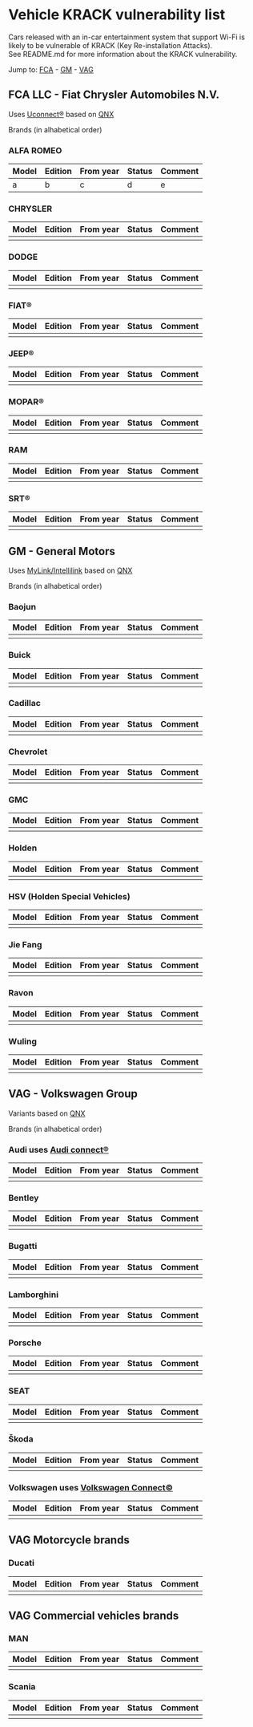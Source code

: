 # Vehicle KRACK vulnerability list
Cars released with an in-car entertainment system that support Wi-Fi is likely to be vulnerable of KRACK (Key Re-installation Attacks). \
See README.md for more information about the KRACK vulnerability.

Jump to: [FCA](#fca-llc) - [GM](#gm) - [VAG](#VAG)

## FCA LLC - Fiat Chrysler Automobiles N.V.

Uses [Uconnect®][] based on [QNX][]

Brands (in alhabetical order)

### ALFA ROMEO

| Model | Edition | From year | Status | Comment |
|-------|---------|-----------|--------|---------|
| a | b | c | d | e |

### CHRYSLER

| Model | Edition | From year | Status | Comment |
|-------|---------|-----------|--------|---------|
| | | | | |

### DODGE

| Model | Edition | From year | Status | Comment |
|-------|---------|-----------|--------|---------|
| | | | | |

### FIAT®

| Model | Edition | From year | Status | Comment |
|-------|---------|-----------|--------|---------|
| | | | | |

### JEEP®

| Model | Edition | From year | Status | Comment |
|-------|---------|-----------|--------|---------|
| | | | | |

### MOPAR®

| Model | Edition | From year | Status | Comment |
|-------|---------|-----------|--------|---------|
| | | | | |

### RAM

| Model | Edition | From year | Status | Comment |
|-------|---------|-----------|--------|---------|
| | | | | |

### SRT®

| Model | Edition | From year | Status | Comment |
|-------|---------|-----------|--------|---------|
| | | | | |

## GM - General Motors
Uses [MyLink/Intellilink][] based on [QNX][]

Brands (in alhabetical order)

### Baojun

| Model | Edition | From year | Status | Comment |
|-------|---------|-----------|--------|---------|
| | | | | |

### Buick

| Model | Edition | From year | Status | Comment |
|-------|---------|-----------|--------|---------|
| | | | | |

### Cadillac

| Model | Edition | From year | Status | Comment |
|-------|---------|-----------|--------|---------|
| | | | | |

### Chevrolet

| Model | Edition | From year | Status | Comment |
|-------|---------|-----------|--------|---------|
| | | | | |

### GMC

| Model | Edition | From year | Status | Comment |
|-------|---------|-----------|--------|---------|
| | | | | |

### Holden

| Model | Edition | From year | Status | Comment |
|-------|---------|-----------|--------|---------|
| | | | | |

### HSV (Holden Special Vehicles)

| Model | Edition | From year | Status | Comment |
|-------|---------|-----------|--------|---------|
| | | | | |

### Jie Fang

| Model | Edition | From year | Status | Comment |
|-------|---------|-----------|--------|---------|
| | | | | |

### Ravon

| Model | Edition | From year | Status | Comment |
|-------|---------|-----------|--------|---------|
| | | | | |

### Wuling

| Model | Edition | From year | Status | Comment |
|-------|---------|-----------|--------|---------|
| | | | | |

## VAG - Volkswagen Group
Variants based on [QNX][]

Brands (in alhabetical order)

### Audi uses [Audi connect®][]

| Model | Edition | From year | Status | Comment |
|-------|---------|-----------|--------|---------|
| | | | | |

### Bentley

| Model | Edition | From year | Status | Comment |
|-------|---------|-----------|--------|---------|
| | | | | |

### Bugatti

| Model | Edition | From year | Status | Comment |
|-------|---------|-----------|--------|---------|
| | | | | |

### Lamborghini

| Model | Edition | From year | Status | Comment |
|-------|---------|-----------|--------|---------|
| | | | | |

### Porsche

| Model | Edition | From year | Status | Comment |
|-------|---------|-----------|--------|---------|
| | | | | |

### SEAT

| Model | Edition | From year | Status | Comment |
|-------|---------|-----------|--------|---------|
| | | | | |

### Škoda

| Model | Edition | From year | Status | Comment |
|-------|---------|-----------|--------|---------|
| | | | | |

### Volkswagen uses [Volkswagen Connect©][]

| Model | Edition | From year | Status | Comment |
|-------|---------|-----------|--------|---------|
| | | | | |

## VAG Motorcycle brands

### Ducati

| Model | Edition | From year | Status | Comment |
|-------|---------|-----------|--------|---------|
| | | | | |

## VAG Commercial vehicles brands

### MAN

| Model | Edition | From year | Status | Comment |
|-------|---------|-----------|--------|---------|
| | | | | |

### Scania

| Model | Edition | From year | Status | Comment |
|-------|---------|-----------|--------|---------|
| | | | | |

[Audi connect®]: https://www.audiusa.com/technology/intelligence/audi-connect "Audi connect®"
[MyLink/Intellilink]: https://en.m.wikipedia.org/wiki/MyLink "Mylink/Intellilink"
[QNX]: http://www.qnx.com/company/ "QNX"
[Uconnect®]: https://www.driveuconnect.com/ "Uconnect®"
[Volkswagen Connect©]: http://www.vwconnect.com "Volkswagen Connect©"
